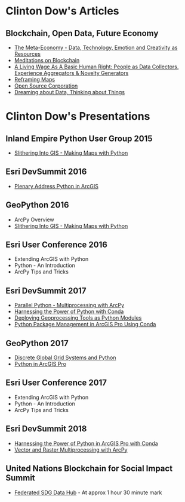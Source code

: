 # Clinton Dow's Articles

## Blockchain, Open Data, Future Economy

- [The Meta-Economy - Data, Technology, Emotion and Creativity as Resources](https://github.com/data-navigator/data-navigator.github.io/blob/master/articles/data_economy.md)
- [Meditations on Blockchain](https://github.com/data-navigator/data-navigator.github.io/blob/master/articles/blockchain_ideas.md)
- [A Living Wage As A Basic Human Right: People as Data Collectors, Experience Aggregators & Novelty Generators](https://github.com/data-navigator/data-navigator.github.io/blob/master/articles/living.md)
- [Reframing Maps](https://github.com/data-navigator/data-navigator.github.io/blob/master/articles/maps.md)
- [Open Source Corporation](https://github.com/data-navigator/data-navigator.github.io/blob/master/articles/osc.md)
- [Dreaming about Data, Thinking about Things](https://github.com/data-navigator/data-navigator.github.io/blob/master/articles/things.md)

# Clinton Dow's Presentations

## Inland Empire Python User Group 2015

- [Slithering Into GIS - Making Maps with Python](https://data-navigator.github.io/slithering-into-gis-2015/)

## Esri DevSummit 2016

- [Plenary Address Python in
  ArcGIS](https://www.youtube.com/watch?v=TRajcWgEZa0#t=05m42s)

## GeoPython 2016

- ArcPy Overview
- [Slithering Into GIS - Making Maps with Python](https://data-navigator.github.io/slithering-into-gis-2015/)

## Esri User Conference 2016

- Extending ArcGIS with Python
- Python - An Introduction
- ArcPy Tips and Tricks

## Esri DevSummit 2017

- [Parallel Python - Multiprocessing with ArcPy](http://proceedings.esri.com/library/userconf/devsummit17/papers/dev_int_39.pdf)
- [Harnessing the Power of Python with Conda](https://4326.us/esri/conda-2017/#/)
- [Deploying Geoprocessing Tools as Python Modules](https://data-navigator.github.io/module-demo-devsummit-2017/#/)
- [Python Package Management in ArcGIS Pro Using Conda](https://data-navigator.github.io/packaging-demo-devsummit-2017/#/)

## GeoPython 2017

- [Discrete Global Grid Systems and Python](https://github.com/data-navigator/data-navigator.github.io/blob/master/dggs_geopython2017.pptx?raw=true)
- [Python in ArcGIS Pro](https://data-navigator.github.io/professional-python-in-pro-geopython-2017/#/)

## Esri User Conference 2017

- Extending ArcGIS with Python
- Python - An Introduction
- ArcPy Tips and Tricks

## Esri DevSummit 2018

- [Harnessing the Power of Python in ArcGIS Pro with Conda](https://www.youtube.com/watch?v=dyNamSn3nfA)
- [Vector and Raster Multiprocessing with ArcPy](https://www.youtube.com/watch?v=cin5BOWlAs8)

## United Nations Blockchain for Social Impact Summit

- [Federated SDG Data Hub](http://webtv.un.org/meetings-events/watch/part-1-blockchain-for-impact-global-summit/5793517590001/?term=&lan=english) - At approx 1 hour 30 minute mark
